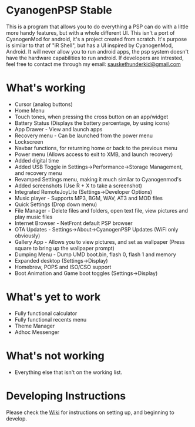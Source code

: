 CyanogenPSP Stable
=================

This is a program that allows you to do everything a PSP can do with a little more handy features, but with a whole different UI. This isn't a port of CyanogenMod for android, it's a project created from scratch. It's purpose is similar to that of "iR Shell", but has a UI inspired by CyanogenMod, Android. It will never allow you to run android apps, the psp system doesn't have the hardware capabilities to run android. If developers are intrested, feel free to contact me through my email: sauskethunderkid@gmail.com 


What's working
=================
- Cursor (analog buttons)
- Home Menu
- Touch tones, when pressing the cross button on an app/widget
- Battery Status (Displays the battery percentage, by using icons)
- App Drawer - View and launch apps
- Recovery menu - Can be launched from the power menu
- Lockscreen
- Navbar functions, for returning home or back to the previous menu
- Power menu (Allows access to exit to XMB, and launch recovery)
- Added digital time
- Added USB Toggle in Settings->Performance->Storage Management, and recovery menu
- Revamped Settings menu, making it much similar to Cyanogenmod's
- Added screenshots (Use R + X to take a screenshot)
- Integrated RemoteJoyLite (Settings->Developer Options)
- Music player - Supports MP3, BGM, WAV, AT3 and MOD files
- Quick Settings (Drop down menu)
- File Manager - Delete files and folders, open text file, view pictures and play music files
- Internet Browser - NetFront default PSP browser
- OTA Updates - Settings->About->CyanogenPSP Updates (WiFi only obviously)
- Gallery App - Allows you to view pictures, and set as wallpaper (Press square to bring up the wallpaper prompt)
- Dumping Menu - Dump UMD boot.bin, flash 0, flash 1 and memory
- Expanded desktop (Settings->Display)
- Homebrew, POPS and ISO/CSO support
- Boot Animation and Game boot toggles (Settings->Display)

What's yet to work
=================
- Fully functional calculator
- Fully functional recents menu
- Theme Manager
- Adhoc Messenger

What's not working
=================
- Everything else that isn't on the working list.

Developing Instructions
=================

Please check the [Wiki](https://github.com/joel16/CyanogenPSP/wiki) for instructions on setting up, and beginning to develop.
